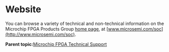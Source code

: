 # Website

You can browse a variety of technical and non-technical information on the Microchip FPGA Products Group [home page](http://www.microsemi.com/soc), at [www.microsemi.com/soc](http://www.microsemi.com/soc).

**Parent topic:**[Microchip FPGA Technical Support](GUID-F9CF799C-7DEB-461F-9D6C-2A3F3C910ACF.md)

